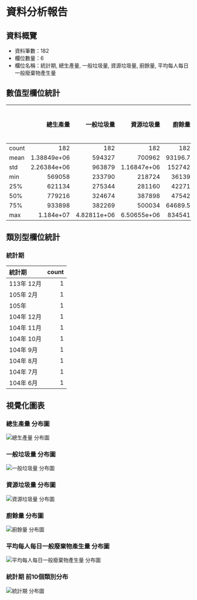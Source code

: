 # 資料分析報告

## 資料概覽
- 資料筆數：182
- 欄位數量：6
- 欄位名稱：統計期, 總生產量, 一般垃圾量, 資源垃圾量, 廚餘量, 平均每人每日一般廢棄物產生量

## 數值型欄位統計
|       |             總生產量 |            一般垃圾量 |            資源垃圾量 |      廚餘量 |   平均每人每日一般廢棄物產生量 |
|:------|-----------------:|-----------------:|-----------------:|---------:|-----------------:|
| count |    182           |    182           |    182           |    182   |       182        |
| mean  |      1.38849e+06 | 594327           | 700962           |  93196.7 |         1.05464  |
| std   |      2.26384e+06 | 963879           |      1.16847e+06 | 152742   |         0.200025 |
| min   | 569058           | 233790           | 218724           |  36139   |         0.809    |
| 25%   | 621134           | 275344           | 281160           |  42271   |         0.86825  |
| 50%   | 779216           | 324674           | 387898           |  47542   |         1.021    |
| 75%   | 933898           | 382269           | 500034           |  64689.5 |         1.1905   |
| max   |      1.184e+07   |      4.82811e+06 |      6.50655e+06 | 834541   |         1.432    |

## 類別型欄位統計
### 統計期
| 統計期      |   count |
|:---------|--------:|
| 113年 12月 |       1 |
| 105年 2月  |       1 |
| 105年     |       1 |
| 104年 12月 |       1 |
| 104年 11月 |       1 |
| 104年 10月 |       1 |
| 104年 9月  |       1 |
| 104年 8月  |       1 |
| 104年 7月  |       1 |
| 104年 6月  |       1 |

## 視覺化圖表
### 總生產量 分布圖
![總生產量 分布圖](figures/總生產量_distribution.png)

### 一般垃圾量 分布圖
![一般垃圾量 分布圖](figures/一般垃圾量_distribution.png)

### 資源垃圾量 分布圖
![資源垃圾量 分布圖](figures/資源垃圾量_distribution.png)

### 廚餘量 分布圖
![廚餘量 分布圖](figures/廚餘量_distribution.png)

### 平均每人每日一般廢棄物產生量 分布圖
![平均每人每日一般廢棄物產生量 分布圖](figures/平均每人每日一般廢棄物產生量_distribution.png)

### 統計期 前10個類別分布
![統計期 分布圖](figures/統計期_distribution.png)

